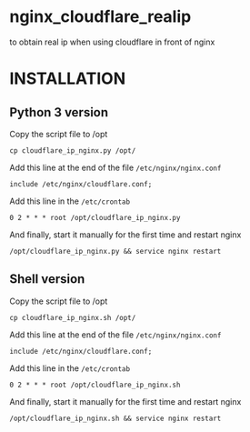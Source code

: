 # nginx_cloudflare_realip
to obtain real ip when using cloudflare in front of nginx

# INSTALLATION

## Python 3 version

Copy the script file to /opt

    cp cloudflare_ip_nginx.py /opt/

Add this line at the end of the file `/etc/nginx/nginx.conf`

    include /etc/nginx/cloudflare.conf;

Add this line in the `/etc/crontab`

    0 2 * * * root /opt/cloudflare_ip_nginx.py

And finally, start it manually for the first time and restart nginx

    /opt/cloudflare_ip_nginx.py && service nginx restart

## Shell version

Copy the script file to /opt

    cp cloudflare_ip_nginx.sh /opt/

Add this line at the end of the file `/etc/nginx/nginx.conf`

    include /etc/nginx/cloudflare.conf;

Add this line in the `/etc/crontab`

    0 2 * * * root /opt/cloudflare_ip_nginx.sh

And finally, start it manually for the first time and restart nginx

    /opt/cloudflare_ip_nginx.sh && service nginx restart
